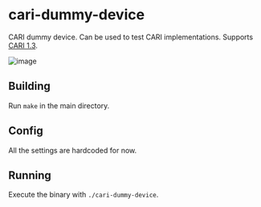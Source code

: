 # cari-dummy-device
CARI dummy device. Can be used to test CARI implementations. Supports [CARI 1.3](https://github.com/M17-Project/CARI/blob/main/docs/commands.md).

![image](https://github.com/user-attachments/assets/e330ad32-b614-4e39-a707-6724f88d49e8)

## Building
Run `make` in the main directory.

## Config
All the settings are hardcoded for now.

## Running
Execute the binary with `./cari-dummy-device`.
